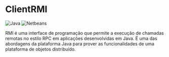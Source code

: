 # ClientRMI

![Java](https://img.shields.io/badge/Java-ED8B00?style=for-the-badge&logo=java&logoColor=white)
![Netbeans](https://img.shields.io/badge/apache%20netbeans-1B6AC6?style=for-the-badge&logo=apache%20netbeans%20IDE&logoColor=white)

RMI é uma interface de programação que permite a execução de chamadas remotas no estilo RPC em aplicações desenvolvidas em Java. É uma das abordagens da plataforma Java para prover as funcionalidades de uma plataforma de objetos distribuído.

